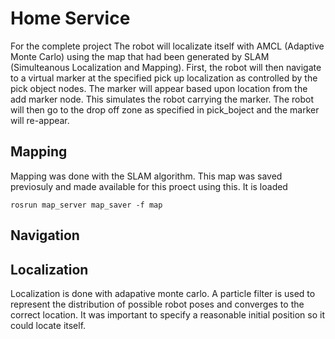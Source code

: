 # Home Service
For the complete project 
The robot will localizate itself with AMCL (Adaptive Monte Carlo) using the map that had been generated by SLAM (Simulteanous Localization and Mapping). 
First, the robot will then navigate to a virtual marker at the specified pick up localization as controlled by the pick object nodes.
The marker will appear based upon location from the add marker node. This simulates the robot carrying the marker. The robot will then go to the drop off zone as specified in pick_boject and the marker will re-appear.



## Mapping
 Mapping was  done with the SLAM algorithm. This map was saved previosuly and made available for this proect using this. It is loaded 

``` rosrun map_server map_saver -f map ```

## Navigation 
## Localization
Localization is done with adapative monte carlo. A particle filter is used to represent the distribution of possible robot poses and converges to the correct location. It was important to specify a reasonable initial position so it could locate itself.

